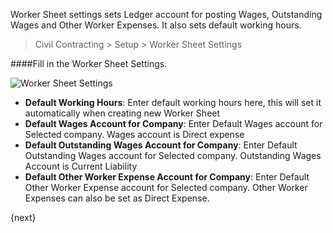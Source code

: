 <!-- title: Worker Sheet Settings -->
<!-- no-breadcrumbs -->

Worker Sheet settings sets Ledger account for posting Wages, Outstanding Wages and Other Worker Expenses. It also sets default working hours.

> Civil Contracting > Setup > Worker Sheet Settings


####Fill in the Worker Sheet Settings.


<img class="screenshot" alt="Worker Sheet Settings" src="{{ docs_base_url }}/assets/img/worker-sheet-settings/worker-sheet-settings-1.png">
<ul>
 <li><strong>Default Working Hours</strong>: Enter default working hours here, this will set it automatically when creating new Worker Sheet</li>
 <li><strong>Default Wages Account for Company</strong>: Enter Default Wages account for Selected company. Wages account is Direct expense</li>
 <li><strong>Default Outstanding Wages Account for Company</strong>: Enter Default Outstanding Wages account for Selected company. Outstanding Wages Account is Current Liability</li>
 <li><strong>Default Other Worker Expense Account for Company</strong>: Enter Default Other Worker Expense account for Selected company. Other Worker Expenses can also be set as Direct Expense.</li>
</ul>

{next}

<!-- autodoc -->
<!-- jinja -->
<!-- static -->